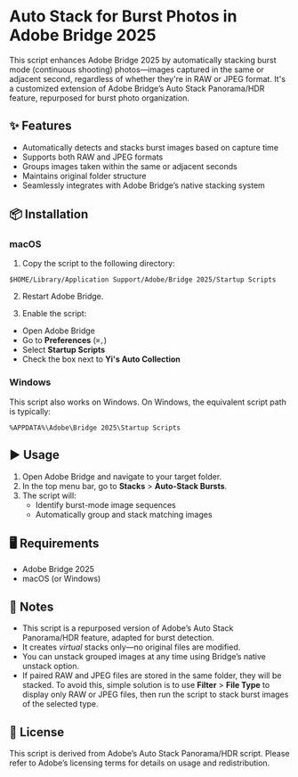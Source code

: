 # Auto Stack for Burst Photos in Adobe Bridge 2025

This script enhances Adobe Bridge 2025 by automatically stacking burst mode (continuous shooting) photos—images captured in the same or adjacent second, regardless of whether they're in RAW or JPEG format. It's a customized extension of Adobe Bridge’s Auto Stack Panorama/HDR feature, repurposed for burst photo organization.

## ✨ Features

- Automatically detects and stacks burst images based on capture time
- Supports both RAW and JPEG formats
- Groups images taken within the same or adjacent seconds
- Maintains original folder structure
- Seamlessly integrates with Adobe Bridge’s native stacking system

## 📦 Installation

### macOS

1. Copy the script to the following directory:

```
$HOME/Library/Application Support/Adobe/Bridge 2025/Startup Scripts
```

2. Restart Adobe Bridge.

3. Enable the script:
- Open Adobe Bridge
- Go to **Preferences** (`⌘,`)
- Select **Startup Scripts**
- Check the box next to **Yi's Auto Collection**

### Windows

This script also works on Windows. On Windows, the equivalent script path is typically:

```
%APPDATA%\Adobe\Bridge 2025\Startup Scripts
```

## ▶️ Usage

1. Open Adobe Bridge and navigate to your target folder.
2. In the top menu bar, go to **Stacks** > **Auto-Stack Bursts**.
3. The script will:
   - Identify burst-mode image sequences
   - Automatically group and stack matching images

## 🖥 Requirements

- Adobe Bridge 2025
- macOS (or Windows)

## 📝 Notes

- This script is a repurposed version of Adobe’s Auto Stack Panorama/HDR feature, adapted for burst detection.
- It creates *virtual* stacks only—no original files are modified.
- You can unstack grouped images at any time using Bridge’s native unstack option.
- If paired RAW and JPEG files are stored in the same folder, they will be stacked. To avoid this,  simple solution is to use **Filter** > **File Type** to display only RAW or JPEG files, then run the script to stack burst images of the selected type.

## 📄 License

This script is derived from Adobe’s Auto Stack Panorama/HDR script. Please refer to Adobe’s licensing terms for details on usage and redistribution.
